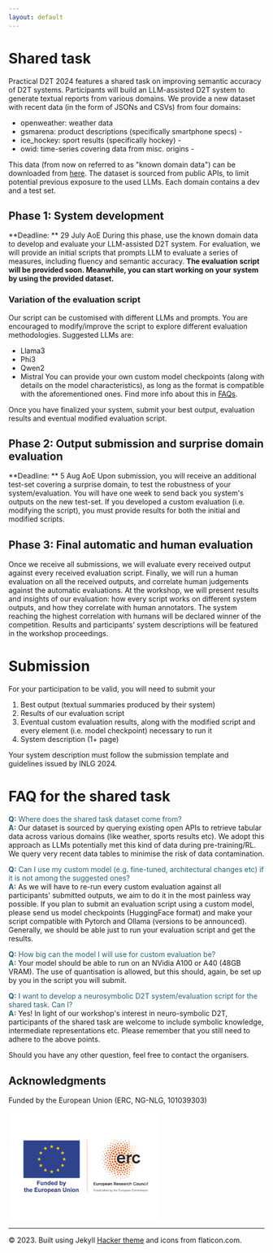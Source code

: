 ```yaml
---
layout: default
---
```

 <div class="forms-container">

 <!-- <div class="forms">
    <img src="assets/images/github-logo.png">
    <a href="https://github.com/practicald2t/hackathon/">
    <p style="font-size: large">Hackathon – Github</p>
    </a>
</div> -->
</div>

# Shared task 
Practical D2T 2024 features a shared task on improving semantic accuracy of D2T systems. Participants will build an LLM-assisted D2T system to generate textual reports from various domains. We provide a new dataset with recent data (in the form of JSONs and CSVs) from four domains:

- openweather: weather data 
- gsmarena: product descriptions (specifically smartphone specs) -
- ice_hockey: sport results (specifically hockey) - 
- owid: time-series covering data from misc. origins - 

This data (from now on referred to as "known domain data") can be downloaded from [here](https://practicald2t.github.io/assets/shared_task_data/known_domains.zip). The dataset is sourced from public APIs, to limit potential previous exposure to the used LLMs. Each domain contains a dev and a test set.

## Phase 1: System development
**Deadline: ** 29 July AoE
During this phase, use the known domain data to develop and evaluate your LLM-assisted D2T system. 
For evaluation, we will provide an initial scripts that prompts LLM to evaluate a series of measures, including fluency and semantic accuracy.
**The evaluation script will be provided soon. Meanwhile, you can start working on your system by using the provided dataset.** 

### Variation of the evaluation script 
Our script can be customised with different LLMs and prompts. You are encouraged to modify/improve the script to explore different evaluation methodologies.
Suggested LLMs are:
- Llama3
- Phi3
- Qwen2
- Mistral
You can provide your own custom model checkpoints (along with details on the model characteristics), as long as the format is compatible with the aforementioned ones. Find more info about this in [FAQs](#faq).

Once you have finalized your system, submit your best output, evaluation results and eventual modified evaluation script. 

## Phase 2: Output submission and surprise domain evaluation
**Deadline: ** 5 Aug AoE
Upon submission, you will receive an additional test-set covering a surprise domain, to test the robustness of your system/evaluation. You will have one week to send back you system's outputs on the new test-set. If you developed a custom evaluation (i.e. modifying the script), you must provide results for both the initial and modified scripts.

## Phase 3: Final automatic and human evaluation
Once we receive all submissions, we will evaluate every received output against every received evaluation script. Finally, we will run a human evaluation on all the received outputs, and correlate human judgements against the automatic evaluations. At the workshop, we will present results and insights of our evaluation: how every script works on different system outputs, and how they correlate with human annotators. The system reaching the highest correlation with humans will be declared winner of the competition. Results and participants’ system descriptions will be featured in the workshop proceedings. 

# Submission
For your participation to be valid, you will need to submit your
  1. Best output (textual summaries produced by their system)
  2. Results of our evaluation script
  3. Eventual custom evaluation results, along with the modified script and every element (i.e. model checkpoint) necessary to run it
  4. System description (1+ page)

Your system description must follow the submission template and guidelines issued by INLG 2024.

# FAQ for the shared task
<a name="faq"></a>
<span style="color: #276275;">**Q:** Where does the shared task dataset come from?</span>  
<span style="color: #276275;">**A:**</span> Our dataset is sourced by querying existing open APIs to retrieve tabular data across various domains (like weather, sports results etc). We adopt this approach as LLMs potentially met this kind of data during pre-training/RL. We query very recent data tables to minimise the risk of data contamination.

<span style="color: #276275;">**Q:** Can I use my custom model (e.g. fine-tuned, architectural changes etc) if it is not among the suggested ones?</span>  
<span style="color: #276275;">**A:**</span> As we will have to re-run every custom evaluation against all participants' submitted outputs, we aim to do it in the most painless way possible. If you plan to submit an evaluation script using a custom model, please send us model checkpoints (HuggingFace format) and make your script compatible with Pytorch and Ollama (versions to be announced). Generally, we should be able just to run your evaluation script and get the results. 

<span style="color: #276275;">**Q:** How big can the model I will use for custom evaluation be?</span>  
<span style="color: #276275;">**A:**</span> Your model should be able to run on an NVidia A100 or A40 (48GB VRAM). The use of quantisation is allowed, but this should, again, be set up by you in the script you will submit.

<span style="color: #276275;">**Q:** I want to develop a neurosymbolic D2T system/evaluation script for the shared task. Can I?</span>  
<span style="color: #276275;">**A:**</span> Yes! In light of our workshop's interest in neuro-symbolic D2T, participants of the shared task are welcome to include symbolic knowledge, intermediate representations etc. Please remember that you still need to adhere to the above points.

Should you have any other question, feel free to contact the organisers.

## Acknowledgments
<p>Funded by the European Union (ERC, NG-NLG, 101039303)</p>
<img src="../assets/images/erc.png" style="max-width: 300px;" alt="ERC">

<hr>
<div class="footer">
    © 2023. Built using Jekyll <a href="https://github.com/pages-themes/hacker">Hacker theme</a> and icons from flaticon.com.
  </div>

